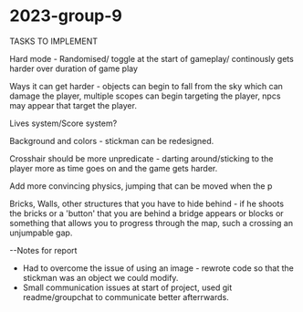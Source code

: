 # 2023-group-9

TASKS TO IMPLEMENT 

Hard mode - Randomised/ toggle at the start of gameplay/ continously gets harder over duration of game play

Ways it can get harder - objects can begin to fall from the sky which can damage the player, multiple scopes can begin targeting the player, npcs may appear that target the player. 

Lives system/Score system? 

Background and colors - stickman can be redesigned. 

Crosshair should be more unpredicate - darting around/sticking to the player more as time goes on and the game gets harder. 

Add more convincing physics, jumping that can be moved when the p

Bricks, Walls, other structures that you have to hide behind - if he shoots the bricks or a 'button' that you are behind a bridge appears or blocks or something that allows you to progress through the map, such a crossing an unjumpable gap. 


--Notes for report
- Had to overcome the issue of using an image - rewrote code so that the stickman was an object we could modify. 
- Small communication issues at start of project, used git readme/groupchat to communicate better afterrwards. 
